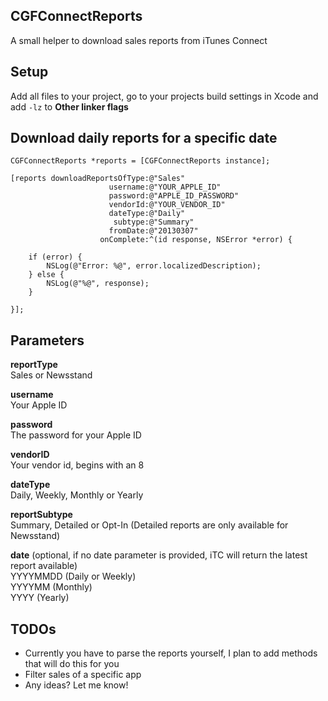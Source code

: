 ## CGFConnectReports
A small helper to download sales reports from iTunes Connect

## Setup
Add all files to your project, go to your projects build settings in Xcode and add `-lz` to **Other linker flags**

## Download daily reports for a specific date
```objc
CGFConnectReports *reports = [CGFConnectReports instance];
    
[reports downloadReportsOfType:@"Sales" 
                      username:@"YOUR_APPLE_ID" 
                      password:@"APPLE_ID_PASSWORD" 
                      vendorId:@"YOUR_VENDOR_ID" 
                      dateType:@"Daily" 
                       subtype:@"Summary" 
                      fromDate:@"20130307" 
                    onComplete:^(id response, NSError *error) {
    
    if (error) {
        NSLog(@"Error: %@", error.localizedDescription);
    } else {
        NSLog(@"%@", response);
    }

}];
```

## Parameters
__reportType__    
Sales or Newsstand

__username__    
Your Apple ID

__password__    
The password for your Apple ID

__vendorID__    
Your vendor id, begins with an 8

__dateType__    
Daily, Weekly, Monthly or Yearly

__reportSubtype__    
Summary, Detailed or Opt-In (Detailed reports are only available for Newsstand)

__date__ (optional, if no date parameter is provided, iTC will return the latest report available)    
YYYYMMDD (Daily or Weekly)    
YYYYMM (Monthly)    
YYYY (Yearly)

## TODOs
- Currently you have to parse the reports yourself, I plan to add methods that will do this for you
- Filter sales of a specific app
- Any ideas? Let me know!